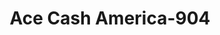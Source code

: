 ---
f_zip-code: 77591
f_state-code: TX
title: Ace Cash America-904
f_phone: 409-908-0941
f_city-only: Texas City
f_address: 223 Estelle Cir Texas City
f_location-unique-id: '904'
slug: ace-cash-america-904
updated-on: '2024-05-30T13:46:58.046Z'
created-on: '2024-05-30T13:36:59.803Z'
published-on: '2024-05-30T13:54:32.469Z'
f_city-state: cms/city/texas-city-tx.md
f_company: cms/company/ace-cash-america.md
f_state: cms/state/texas.md
layout: '[payday-loan].html'
tags: payday-loan
---